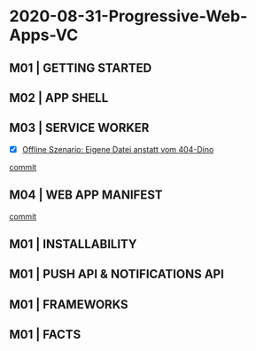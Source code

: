 # 2020-08-31-Progressive-Web-Apps-VC

## M01 | GETTING STARTED

## M02 | APP SHELL

## M03 | SERVICE WORKER

- [x] [Offline Szenario: Eigene Datei anstatt vom 404-Dino](VADZIM/lab-todos/public/service-worker.js)

[commit](https://github.com/ppedvAG/2020-08-31-Progressive-Web-Apps-VC/commit/47a6cabebb3324bb1fce9743ea03caaeb4dc4485)

## M04 | WEB APP MANIFEST

[commit]() 

<!-- todo: beim Stefan gabs Install-Btn, bei mir nicht -->
<!-- https://github.com/ppedvAG/2020-08-31-Progressive-Web-Apps-VC/commit/9e052f39907932a57d72b5ea99aa4503ea3ee74c -->
## M01 | INSTALLABILITY

## M01 | PUSH API & NOTIFICATIONS API

## M01 | FRAMEWORKS

## M01 | FACTS
